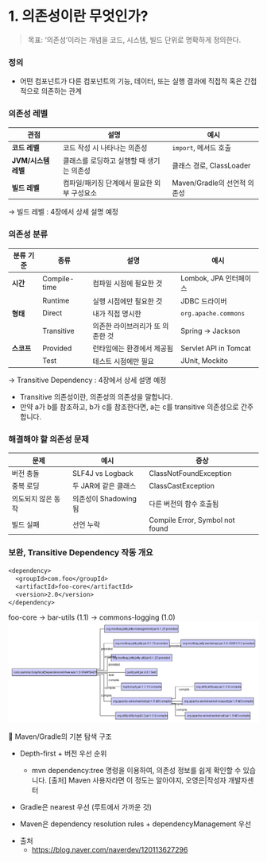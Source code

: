 # 1. 의존성이란 무엇인가?
> 목표: ‘의존성’이라는 개념을 코드, 시스템, 빌드 단위로 명확하게 정의한다.

### 정의
- 어떤 컴포넌트가 다른 컴포넌트의 기능, 데이터, 또는 실행 결과에 직접적 혹은 간접적으로 의존하는 관계

### 의존성 레벨
| 관점             | 설명                       | 예시                    |
| -------------- | ------------------------ | --------------------- |
| **코드 레벨**      | 코드 작성 시 나타나는 의존성         | `import`, 메서드 호출      |
| **JVM/시스템 레벨** | 클래스를 로딩하고 실행할 때 생기는 의존성  | 클래스 경로, ClassLoader   |
| **빌드 레벨**      | 컴파일/패키징 단계에서 필요한 외부 구성요소 | Maven/Gradle의 선언적 의존성 |

→ 빌드 레벨 : 4장에서 상세 설명 예정
### 의존성 분류
| 분류 기준   | 종류           | 설명                 | 예시                    |
| ------- | ------------ | ------------------ | --------------------- |
| **시간**  | Compile-time | 컴파일 시점에 필요한 것      | Lombok, JPA 인터페이스     |
|         | Runtime      | 실행 시점에만 필요한 것      | JDBC 드라이버             |
| **형태**  | Direct       | 내가 직접 명시한          | `org.apache.commons`  |
|         | Transitive   | 의존한 라이브러리가 또 의존한 것 | Spring → Jackson      |
| **스코프** | Provided     | 런타임에는 환경에서 제공됨     | Servlet API in Tomcat |
|         | Test         | 테스트 시점에만 필요        | JUnit, Mockito        |
→ Transitive Dependency : 4장에서 상세 설명 예정
- Transitive 의존성이란, 의존성의 의존성을 말합니다. 
- 만약 a가 b를 참조하고, b가 c를 참조한다면, a는 c를 transitive 의존성으로 간주합니다.



### 해결해야 할 의존성 문제
| 문제         | 예시               | 증상                              |
| ---------- | ---------------- | ------------------------------- |
| 버전 충돌      | SLF4J vs Logback | ClassNotFoundException          |
| 중복 로딩      | 두 JAR에 같은 클래스    | ClassCastException              |
| 의도되지 않은 동작 | 의존성이 Shadowing됨  | 다른 버전의 함수 호출됨                   |
| 빌드 실패      | 선언 누락            | Compile Error, Symbol not found |


### 보완, Transitive Dependency 작동 개요
```<!-- 내가 선언한 라이브러리 -->
<dependency>
  <groupId>com.foo</groupId>
  <artifactId>foo-core</artifactId>
  <version>2.0</version>
</dependency>
```
<!-- foo-core 내부 -->
foo-core → bar-utils (1.1) → commons-logging (1.0)
![img.png](img.png)

🔄 Maven/Gradle의 기본 탐색 구조
- Depth-first + 버전 우선 순위
  - mvn dependency:tree 명령을 이용하여, 의존성 정보를 쉽게 확인할 수 있습니다.
    [출처] Maven 사용자라면 이 정도는 알아야지, 오영은|작성자 개발자센터

- Gradle은 nearest 우선 (루트에서 가까운 것)
- Maven은 dependency resolution rules + dependencyManagement 우선


* 출처
  - https://blog.naver.com/naverdev/120113627296